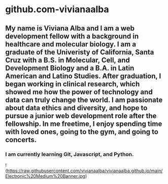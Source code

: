 # github.com-vivianaalba
## My name is Viviana Alba and I am a web development fellow with a background in healthcare and molecular biology. I am a graduate of the Univeristy of California, Santa Cruz with a B.S. in Molecular, Cell, and Development Biology and a B.A. in Latin American and Latino Studies. After graduation, I began working in clinical research, which showed me how the power of technology and data can truly change the world. I am passionate about data ethics and diversity, and hope to pursue a junior web development role after the fellowship. In me freetime, I enjoy spending time with loved ones, going to the gym, and going to concerts.
### I am currently learning Git, Javascript, and Python.
!(https://raw.githubusercontent.com/vivianaalba/vivianaalba.github.io/main/Electronic%20Medium%20Banner.jpg)
